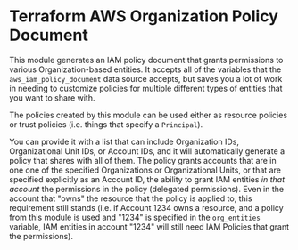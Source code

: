 # Terraform AWS Organization Policy Document

This module generates an IAM policy document that grants permissions to various Organization-based entities. It accepts all of the variables that the `aws_iam_policy_document` data source accepts, but saves you a lot of work in needing to customize policies for multiple different types of entities that you want to share with.

The policies created by this module can be used either as resource policies or trust policies (i.e. things that specify a `Principal`).

You can provide it with a list that can include Organization IDs, Organizational Unit IDs, or Account IDs, and it will automatically generate a policy that shares with all of them. The policy grants accounts that are in one one of the specified Organizations or Organizational Units, or that are specified explicitly as an Account ID, the ability to grant IAM entities *in that account* the permissions in the policy (delegated permissions). Even in the account that "owns" the resource that the policy is applied to, this requirement still stands (i.e. if Account 1234 owns a resource, and a policy from this module is used and "1234" is specified in the `org_entities` variable, IAM entities in account "1234" will still need IAM Policies that grant the permissions).
